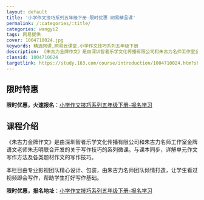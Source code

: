 ```yaml
---
layout: default
title: '小学作文技巧系列五年级下册-限时优惠-网易精品课'
permalink: /:categories/:title/
categories: wangyi2
tags: 网易提供
cover: 1004710024.jpg
keywords: 精选网课,网易云课堂,小学作文技巧系列五年级下册
description: 《朱古力金牌作文》是由深圳智者乐学文化传播有限公司和朱古力名师工作室金牌语文老师朱志明联合开发的关于写作技巧的系列微课。
classid: 1004710024
targetlink: https://study.163.com/course/introduction/1004710024.htm?share=1&shareId=1025206652&utm_campaign=share&utm_medium=iphoneShare&utm_source=&utm_u=1025206652
---
```


## 限时特惠

**限时优惠，火速报名**：[小学作文技巧系列五年级下册-报名学习](https://study.163.com/course/introduction/1004710024.htm?share=1&shareId=1025206652&utm_campaign=share&utm_medium=iphoneShare&utm_source=&utm_u=1025206652)

## 课程介绍

《朱古力金牌作文》是由深圳智者乐学文化传播有限公司和朱古力名师工作室金牌语文老师朱志明联合开发的关于写作技巧的系列微课。与课本同步，详解单元作文写作方法及各类题材作文的写作技巧。

本栏目由专业影视团队精心设计、包装，由朱古力名师团队倾情打造，让学生看过视频即会写作，帮助学生打好写作基础。

**限时优惠，报名地址**：[小学作文技巧系列五年级下册-报名学习](https://study.163.com/course/introduction/1004710024.htm?share=1&shareId=1025206652&utm_campaign=share&utm_medium=iphoneShare&utm_source=&utm_u=1025206652)

